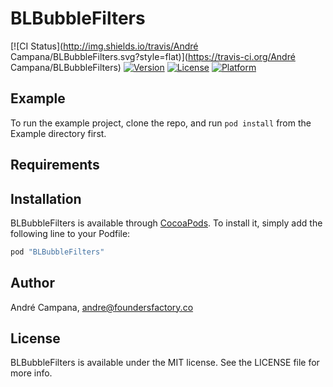 # BLBubbleFilters

[![CI Status](http://img.shields.io/travis/André Campana/BLBubbleFilters.svg?style=flat)](https://travis-ci.org/André Campana/BLBubbleFilters)
[![Version](https://img.shields.io/cocoapods/v/BLBubbleFilters.svg?style=flat)](http://cocoapods.org/pods/BLBubbleFilters)
[![License](https://img.shields.io/cocoapods/l/BLBubbleFilters.svg?style=flat)](http://cocoapods.org/pods/BLBubbleFilters)
[![Platform](https://img.shields.io/cocoapods/p/BLBubbleFilters.svg?style=flat)](http://cocoapods.org/pods/BLBubbleFilters)

## Example

To run the example project, clone the repo, and run `pod install` from the Example directory first.

## Requirements

## Installation

BLBubbleFilters is available through [CocoaPods](http://cocoapods.org). To install
it, simply add the following line to your Podfile:

```ruby
pod "BLBubbleFilters"
```

## Author

André Campana, andre@foundersfactory.co

## License

BLBubbleFilters is available under the MIT license. See the LICENSE file for more info.
